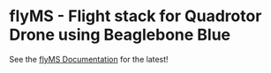 # flyMS - Flight stack for Quadrotor Drone using Beaglebone Blue

See the [flyMS Documentation](https://msardonini.github.io/flyMS/) for the latest!
